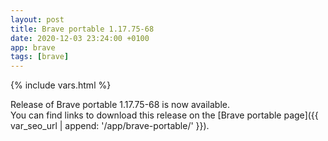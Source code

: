 ```yaml
---
layout: post
title: Brave portable 1.17.75-68
date: 2020-12-03 23:24:00 +0100
app: brave
tags: [brave]
---
```

{% include vars.html %}

Release of Brave portable 1.17.75-68 is now available.<br />
You can find links to download this release on the [Brave portable page]({{ var_seo_url | append: '/app/brave-portable/' }}).
